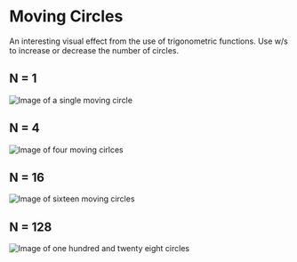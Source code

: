# Moving Circles
An interesting visual effect from the use of trigonometric functions. Use w/s to increase or decrease the number of circles.

## N = 1
![Image of a single moving circle](screenshots/1.png)

## N = 4
![Image of four moving cirlces](screenshots/4.png)

## N = 16
![Image of sixteen moving circles](screenshots/16.png)

## N = 128
![Image of one hundred and twenty eight circles](screenshots/128.png)
